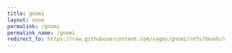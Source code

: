```yaml
---
title: gnomi
layout: none
permalink: /gnomi
permalink_name: /gnomi
redirect_to: https://raw.githubusercontent.com/vagos/gnomi/refs/heads/main/gnomi.sh
---
```

